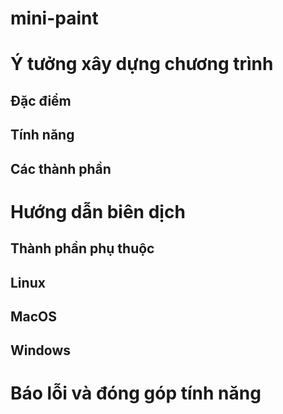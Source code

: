 mini-paint
==========

# Ý tưởng xây dựng chương trình
## Đặc điểm
## Tính năng
## Các thành phần

# Hướng dẫn biên dịch
## Thành phần phụ thuộc
## Linux
## MacOS
## Windows

# Báo lỗi và đóng góp tính năng


